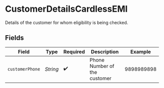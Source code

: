 # CustomerDetailsCardlessEMI

Details of the customer for whom eligibility is being checked.


## Fields

| Field                        | Type                         | Required                     | Description                  | Example                      |
| ---------------------------- | ---------------------------- | ---------------------------- | ---------------------------- | ---------------------------- |
| `customerPhone`              | *String*                     | :heavy_check_mark:           | Phone Number of the customer | 9898989898                   |
